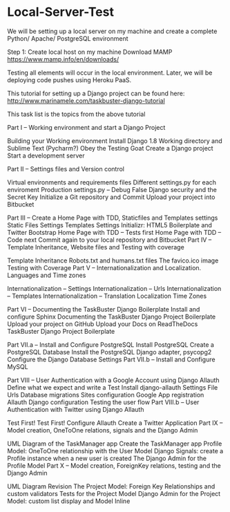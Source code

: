 # Local-Server-Test

We will be setting up a local server on my machine and create a complete Python/ Apache/ PostgreSQL environment

Step 1: Create local host on my machine
Download MAMP
https://www.mamp.info/en/downloads/

Testing all elements will occur in the local environment.
Later, we will be deploying code pushes using Heroku PaaS.

This tutorial for setting up a Django project can be found here: 
http://www.marinamele.com/taskbuster-django-tutorial

This task list is the topics from the above tutorial

Part I – Working environment and start a Django Project

Building your Working environment
Install Django 1.8
Working directory and Sublime Text (Pycharm?)
Obey the Testing Goat
Create a Django project
Start a development server

Part II – Settings files and Version control

Virtual environments and requirements files
Different settings.py for each enviroment
Production settings.py – Debug False
Django security and the Secret Key
Initialize a Git repository and Commit
Upload your project into Bitbucket

Part III – Create a Home Page with TDD, Staticfiles and Templates settings
Static Files Settings
Templates Settings
Initializr: HTML5 Boilerplate and Twitter Bootstrap
Home Page with TDD – Tests first
Home Page with TDD – Code next
Commit again to your local repository and Bitbucket
Part IV – Template Inheritance, Website files and Testing with coverage

Template Inheritance
Robots.txt and humans.txt files
The favico.ico image
Testing with Coverage
Part V – Internationalization and Localization. Languages and Time zones

Internationalization – Settings
Internationalization – Urls
Internationalization – Templates
Internationalization – Translation
Localization
Time Zones

Part VI – Documenting the TaskBuster Django Boilerplate
Install and configure Sphinx
Documenting the TaskBuster Django Project Boilerplate
Upload your project on GitHub
Upload your Docs on ReadTheDocs
TaskBuster Django Project Boilerplate

Part VII.a – Install and Configure PostgreSQL
Install PostgreSQL
Create a PostgreSQL Database
Install the PostgreSQL Django adapter, psycopg2
Configure the Django Database Settings
Part VII.b – Install and Configure MySQL

Part VIII – User Authentication with a Google Account using Django Allauth
Define what we expect and write a Test
Install django-allauth
Settings File
Urls
Database migrations
Sites configuration
Google App registration
Allauth Django configuration
Testing the user flow
Part VIII.b – User Authentication with Twitter using Django Allauth

Test First! Test First!
Configure Allauth
Create a Twitter Application
Part IX – Model creation, OneToOne relations, signals and the Django Admin

UML Diagram of the TaskManager app
Create the TaskManager app
Profile Model: OneToOne relationship with the User Model
Django Signals: create a Profile instance when a new user is created
The Django Admin for the Profile Model
Part X – Model creation, ForeignKey relations, testing and the Django Admin

UML Diagram Revision
The Project Model: Foreign Key Relationships and custom validators
Tests for the Project Model
Django Admin for the Project Model: custom list display and Model Inline
